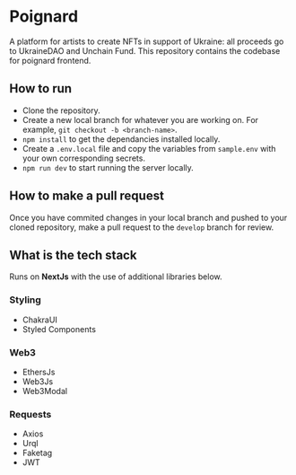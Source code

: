 # Poignard

A platform for artists to create NFTs in support of Ukraine: all proceeds go to UkraineDAO and Unchain Fund. This repository contains the codebase for poignard frontend.

## How to run

- Clone the repository.
- Create a new local branch for whatever you are working on. For example, `git checkout -b <branch-name>`.
- `npm install` to get the dependancies installed locally.
- Create a `.env.local` file and copy the variables from `sample.env` with your own corresponding secrets.
- `npm run dev` to start running the server locally.

## How to make a pull request

Once you have commited changes in your local branch and pushed to your cloned repository, make a pull request to the `develop` branch for review.

## What is the tech stack

Runs on **NextJs** with the use of additional libraries below.

### Styling

- ChakraUI
- Styled Components

### Web3

- EthersJs
- Web3Js
- Web3Modal

### Requests

- Axios
- Urql
- Faketag
- JWT
